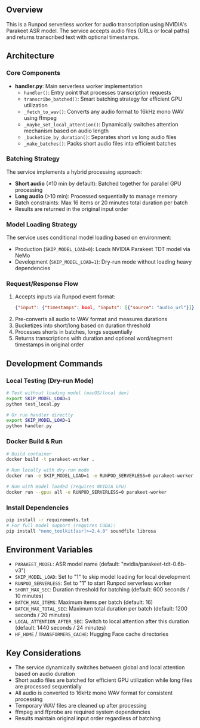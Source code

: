 ## Overview

This is a Runpod serverless worker for audio transcription using NVIDIA's Parakeet ASR model. The service accepts audio files (URLs or local paths) and returns transcribed text with optional timestamps.

## Architecture

### Core Components

- **handler.py**: Main serverless worker implementation
  - `handler()`: Entry point that processes transcription requests
  - `transcribe_batched()`: Smart batching strategy for efficient GPU utilization
  - `_fetch_to_wav()`: Converts any audio format to 16kHz mono WAV using ffmpeg
  - `_maybe_set_local_attention()`: Dynamically switches attention mechanism based on audio length
  - `_bucketize_by_duration()`: Separates short vs long audio files
  - `_make_batches()`: Packs short audio files into efficient batches

### Batching Strategy

The service implements a hybrid processing approach:

- **Short audio** (≤10 min by default): Batched together for parallel GPU processing
- **Long audio** (>10 min): Processed sequentially to manage memory
- Batch constraints: Max 16 items or 20 minutes total duration per batch
- Results are returned in the original input order

### Model Loading Strategy

The service uses conditional model loading based on environment:

- Production (`SKIP_MODEL_LOAD=0`): Loads NVIDIA Parakeet TDT model via NeMo
- Development (`SKIP_MODEL_LOAD=1`): Dry-run mode without loading heavy dependencies

### Request/Response Flow

1. Accepts inputs via Runpod event format:
   ```json
   {"input": {"timestamps": bool, "inputs": [{"source": "audio_url"}]}}
   ```
2. Pre-converts all audio to WAV format and measures durations
3. Bucketizes into short/long based on duration threshold
4. Processes shorts in batches, longs sequentially
5. Returns transcriptions with duration and optional word/segment timestamps in original order

## Development Commands

### Local Testing (Dry-run Mode)

```bash
# Test without loading model (macOS/local dev)
export SKIP_MODEL_LOAD=1
python test_local.py

# Or run handler directly
export SKIP_MODEL_LOAD=1
python handler.py
```

### Docker Build & Run

```bash
# Build container
docker build -t parakeet-worker .

# Run locally with dry-run mode
docker run -e SKIP_MODEL_LOAD=1 -e RUNPOD_SERVERLESS=0 parakeet-worker

# Run with model loaded (requires NVIDIA GPU)
docker run --gpus all -e RUNPOD_SERVERLESS=0 parakeet-worker
```

### Install Dependencies

```bash
pip install -r requirements.txt
# For full model support (requires CUDA):
pip install "nemo_toolkit[asr]>=2.4.0" soundfile librosa
```

## Environment Variables

- `PARAKEET_MODEL`: ASR model name (default: "nvidia/parakeet-tdt-0.6b-v3")
- `SKIP_MODEL_LOAD`: Set to "1" to skip model loading for local development
- `RUNPOD_SERVERLESS`: Set to "1" to start Runpod serverless worker
- `SHORT_MAX_SEC`: Duration threshold for batching (default: 600 seconds / 10 minutes)
- `BATCH_MAX_ITEMS`: Maximum items per batch (default: 16)
- `BATCH_MAX_TOTAL_SEC`: Maximum total duration per batch (default: 1200 seconds / 20 minutes)
- `LOCAL_ATTENTION_AFTER_SEC`: Switch to local attention after this duration (default: 1440 seconds / 24 minutes)
- `HF_HOME` / `TRANSFORMERS_CACHE`: Hugging Face cache directories

## Key Considerations

- The service dynamically switches between global and local attention based on audio duration
- Short audio files are batched for efficient GPU utilization while long files are processed sequentially
- All audio is converted to 16kHz mono WAV format for consistent processing
- Temporary WAV files are cleaned up after processing
- ffmpeg and ffprobe are required system dependencies
- Results maintain original input order regardless of batching

